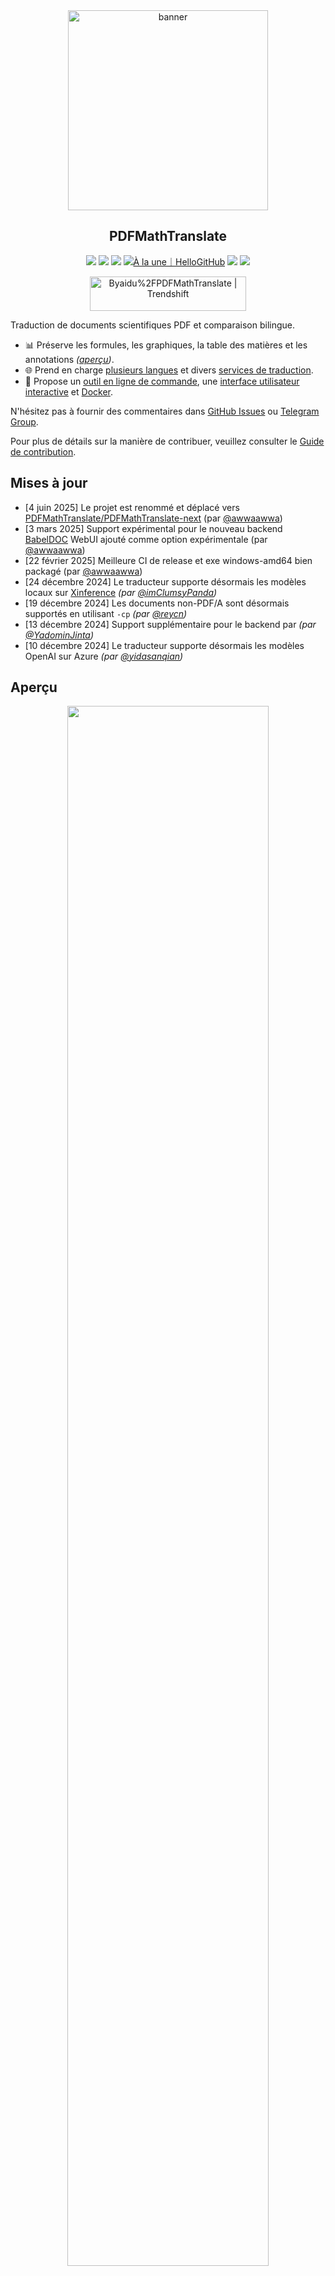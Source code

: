<div align="center">

<img src="./docs/images/banner.png" width="320px"  alt="banner"/>

<h2 id="titre">PDFMathTranslate</h2>

<p>
  <!-- PyPI -->
  <a href="https://pypi.org/project/pdf2zh-next/">
    <img src="https://img.shields.io/pypi/v/pdf2zh-next"></a>
  <a href="https://pepy.tech/projects/pdf2zh-next">
    <img src="https://static.pepy.tech/badge/pdf2zh-next"></a>
  <a href="https://hub.docker.com/repository/docker/awwaawwa/pdfmathtranslate-next/tags">
    <img src="https://img.shields.io/docker/pulls/awwaawwa/pdfmathtranslate-next"></a>
  <a href="https://hellogithub.com/repository/8ec2cfd3ef744762bf531232fa32bc47" target="_blank"><img src="https://api.hellogithub.com/v1/widgets/recommend.svg?rid=8ec2cfd3ef744762bf531232fa32bc47&claim_uid=JQ0yfeBNjaTuqDU&theme=small" alt="À la une｜HelloGitHub" /></a>
  <!-- <a href="https://gitcode.com/PDFMathTranslate/PDFMathTranslate-next/overview">
    <img src="https://gitcode.com/PDFMathTranslate/PDFMathTranslate-next/star/badge.svg"></a> -->
  <!-- <a href="https://huggingface.co/spaces/reycn/PDFMathTranslate-Docker">
    <img src="https://img.shields.io/badge/%F0%9F%A4%97-Online%20Demo-FF9E0D"></a> -->
  <!-- <a href="https://www.modelscope.cn/studios/AI-ModelScope/PDFMathTranslate"> -->
    <!-- <img src="https://img.shields.io/badge/ModelScope-Demo-blue"></a> -->
  <!-- <a href="https://github.com/PDFMathTranslate/PDFMathTranslate-next/pulls">
    <img src="https://img.shields.io/badge/contributions-welcome-green"></a> -->
  <a href="https://t.me/+Z9_SgnxmsmA5NzBl">
    <img src="https://img.shields.io/badge/Telegram-2CA5E0?style=flat-squeare&logo=telegram&logoColor=white"></a>
  <!-- License -->
  <a href="./LICENSE">
    <img src="https://img.shields.io/github/license/PDFMathTranslate/PDFMathTranslate-next"></a>
</p>

<a href="https://trendshift.io/repositories/12424" target="_blank"><img src="https://trendshift.io/api/badge/repositories/12424" alt="Byaidu%2FPDFMathTranslate | Trendshift" style="width: 250px; height: 55px;" width="250" height="55"/></a>

</div>

Traduction de documents scientifiques PDF et comparaison bilingue.

- 📊 Préserve les formules, les graphiques, la table des matières et les annotations _([aperçu](#aperçu))_.
- 🌐 Prend en charge [plusieurs langues](https://pdf2zh-next.com/supported_languages.html) et divers [services de traduction](https://pdf2zh-next.com/advanced/Documentation-of-Translation-Services.html).
- 🤖 Propose un [outil en ligne de commande](https://pdf2zh-next.com/getting-started/USAGE_commandline.html), une [interface utilisateur interactive](https://pdf2zh-next.com/getting-started/USAGE_webui.html) et [Docker](https://pdf2zh-next.com/getting-started/INSTALLATION_docker.html).

N'hésitez pas à fournir des commentaires dans [GitHub Issues](https://github.com/PDFMathTranslate/PDFMathTranslate-next/issues) ou [Telegram Group](https://t.me/+Z9_SgnxmsmA5NzBl).

Pour plus de détails sur la manière de contribuer, veuillez consulter le [Guide de contribution](https://pdf2zh-next.com/community/Contribution-Guide.html).

<h2 id="mises-à-jour">Mises à jour</h2>

- [4 juin 2025] Le projet est renommé et déplacé vers [PDFMathTranslate/PDFMathTranslate-next](https://github.com/PDFMathTranslate/PDFMathTranslate-next) (par [@awwaawwa](https://github.com/awwaawwa))
- [3 mars 2025] Support expérimental pour le nouveau backend [BabelDOC](https://github.com/funstory-ai/BabelDOC) WebUI ajouté comme option expérimentale (par [@awwaawwa](https://github.com/awwaawwa))
- [22 février 2025] Meilleure CI de release et exe windows-amd64 bien packagé (par [@awwaawwa](https://github.com/awwaawwa))
- [24 décembre 2024] Le traducteur supporte désormais les modèles locaux sur [Xinference](https://github.com/xorbitsai/inference) _(par [@imClumsyPanda](https://github.com/imClumsyPanda))_
- [19 décembre 2024] Les documents non-PDF/A sont désormais supportés en utilisant `-cp` _(par [@reycn](https://github.com/reycn))_
- [13 décembre 2024] Support supplémentaire pour le backend par _(par [@YadominJinta](https://github.com/YadominJinta))_
- [10 décembre 2024] Le traducteur supporte désormais les modèles OpenAI sur Azure _(par [@yidasanqian](https://github.com/yidasanqian))_

<h2 id="preview">Aperçu</h2>

<div align="center">
<!-- <img src="./docs/images/preview.gif" width="80%"  alt="preview"/> -->
<img src="https://s.immersivetranslate.com/assets/r2-uploads/images/babeldoc-preview.png" width="80%"/>
</div>

<h2 id="demo">Service en ligne 🌟</h2>

> [!NOTE]
>
> pdf2zh 2.0 ne propose actuellement pas de démonstration en ligne

Vous pouvez essayer notre application en utilisant l'une des démonstrations suivantes :

- [v1.x Service public gratuit](https://pdf2zh.com/) en ligne sans installation _(recommandé)_.
- [Immersive Translate - BabelDOC](https://app.immersivetranslate.com/babel-doc/) 1000 pages gratuites par mois. _(recommandé)_
<!-- - [Demo hosted on HuggingFace](https://huggingface.co/spaces/reycn/PDFMathTranslate-Docker)
- [Demo hosted on ModelScope](https://www.modelscope.cn/studios/AI-ModelScope/PDFMathTranslate) without installation. -->

Notez que les ressources de calcul de la démo sont limitées, veuillez donc éviter de les abuser.

<h2 id="install">Installation et Utilisation</h2>

### Installation

1. [**Windows EXE**](https://pdf2zh-next.com/getting-started/INSTALLATION_winexe.html) <small>Recommandé pour Windows</small>
2. [**Docker**](https://pdf2zh-next.com/getting-started/INSTALLATION_docker.html) <small>Recommandé pour Linux</small>
3. [**uv** (un gestionnaire de paquets Python)](https://pdf2zh-next.com/getting-started/INSTALLATION_uv.html) <small>Recommandé pour macOS</small>

---

### Utilisation

1. [Utilisation de **WebUI**](https://pdf2zh-next.com/getting-started/USAGE_webui.html)
2. [Utilisation du **Plugin Zotero**](https://github.com/guaguastandup/zotero-pdf2zh) (Programme tiers)
3. [Utilisation de la **Ligne de commande**](https://pdf2zh-next.com/getting-started/USAGE_commandline.html)

Pour différents cas d'utilisation, nous proposons des méthodes distinctes pour utiliser notre programme. Consultez [cette page](./getting-started/getting-started.md) pour plus d'informations.

<h2 id="usage">Options avancées</h2>

Pour des explications détaillées, veuillez vous référer à notre document sur [l'Utilisation avancée](https://pdf2zh-next.com/advanced/advanced.html) pour une liste complète de chaque option.

<h2 id="downstream">Développement secondaire (APIs)</h2>

> [!NOTE]
>
> Actuellement, aucune documentation pertinente n'est fournie. Elle sera complétée ultérieurement. Veuillez patienter.


<!-- For downstream applications, please refer to our document about [API Details](./docs/APIS.md) for futher information about:

- [Python API](./docs/APIS.md#api-python), how to use the program in other Python programs
- [HTTP API](./docs/APIS.md#api-http), how to communicate with a server with the program installed -->

<h2 id="langcode">Code de langue</h2>

Si vous ne savez pas quel code utiliser pour traduire dans la langue dont vous avez besoin, consultez [cette documentation](https://pdf2zh-next.com/advanced/Language-Codes.html)

<!-- 
<h2 id="todo">TODOs</h2>

- [ ] Parse layout with DocLayNet based models, [PaddleX](https://github.com/PaddlePaddle/PaddleX/blob/17cc27ac3842e7880ca4aad92358d3ef8555429a/paddlex/repo_apis/PaddleDetection_api/object_det/official_categories.py#L81), [PaperMage](https://github.com/allenai/papermage/blob/9cd4bb48cbedab45d0f7a455711438f1632abebe/README.md?plain=1#L102), [SAM2](https://github.com/facebookresearch/sam2)

- [ ] Fix page rotation, table of contents, format of lists

- [ ] Fix pixel formula in old papers

- [ ] Async retry except KeyboardInterrupt

- [ ] Knuth–Plass algorithm for western languages

- [ ] Support non-PDF/A files

- [ ] Plugins of [Zotero](https://github.com/zotero/zotero) and [Obsidian](https://github.com/obsidianmd/obsidian-releases) -->

<h2 id="remerciements">Remerciements</h2>

- [Immersive Translation](https://immersivetranslate.com) sponsorise des codes de rédemption mensuels pour l'abonnement Pro destinés aux contributeurs actifs de ce projet. Pour plus de détails, consultez : [CONTRIBUTOR_REWARD.md](https://github.com/funstory-ai/BabelDOC/blob/main/docs/CONTRIBUTOR_REWARD.md)

- [SiliconFlow](https://siliconflow.cn) fournit un service de traduction gratuit pour ce projet, alimenté par des modèles de langage de grande taille (LLMs).

- Version 1.x : [Byaidu/PDFMathTranslate](https://github.com/Byaidu/PDFMathTranslate)


- backend : [BabelDOC](https://github.com/funstory-ai/BabelDOC)

- Bibliothèque PDF : [PyMuPDF](https://github.com/pymupdf/PyMuPDF)

- Analyse PDF : [Pdfminer.six](https://github.com/pdfminer/pdfminer.six)

- Aperçu PDF : [Gradio PDF](https://github.com/freddyaboulton/gradio-pdf)

- Analyse de mise en page : [DocLayout-YOLO](https://github.com/opendatalab/DocLayout-YOLO)

- Normes PDF : [PDF Explained](https://zxyle.github.io/PDF-Explained/), [PDF Cheat Sheets](https://pdfa.org/resource/pdf-cheat-sheets/)

- Police multilingue : voir [BabelDOC-Assets](https://github.com/funstory-ai/BabelDOC-Assets)

- [Asynchronize](https://github.com/multimeric/Asynchronize/tree/master?tab=readme-ov-file)

- [Journalisation enrichie avec multiprocessing](https://github.com/SebastianGrans/Rich-multiprocess-logging/tree/main)

- Documentation i18n utilisant Weblate : [Weblate](https://weblate.org/)

<h2 id="conduct">Avant de soumettre votre code</h2>

Nous accueillons favorablement la participation active des contributeurs pour améliorer pdf2zh. Avant de soumettre votre code, veuillez consulter notre [Code de conduite](https://pdf2zh-next.com/community/CODE_OF_CONDUCT.html) et notre [Guide de contribution](https://pdf2zh-next.com/community/Contribution-Guide.html).

<h2 id="contrib">Contributeurs</h2>

<a href="https://github.com/PDFMathTranslate/PDFMathTranslate-next/graphs/contributors">
  <img src="https://opencollective.com/PDFMathTranslate/contributors.svg?width=890&button=false" />
</a>

![Alt](https://repobeats.axiom.co/api/embed/45529651750579e099960950f757449a410477ad.svg "Repobeats analytics image")

<h2 id="star_hist">Historique des étoiles</h2>

<a href="https://star-history.com/#PDFMathTranslate/PDFMathTranslate-next&Date">
 <picture>
   <source media="(prefers-color-scheme: dark)" srcset="https://api.star-history.com/svg?repos=PDFMathTranslate/PDFMathTranslate-next&type=Date&theme=dark" />
   <source media="(prefers-color-scheme: light)" srcset="https://api.star-history.com/svg?repos=PDFMathTranslate/PDFMathTranslate-next&type=Date" />
   <img alt="Star History Chart" src="https://api.star-history.com/svg?repos=PDFMathTranslate/PDFMathTranslate-next&type=Date"/>
 </picture>
</a>

<div align="right"> 
<h6><small>Une partie du contenu de cette page a été traduite par GPT et peut contenir des erreurs.</small></h6>